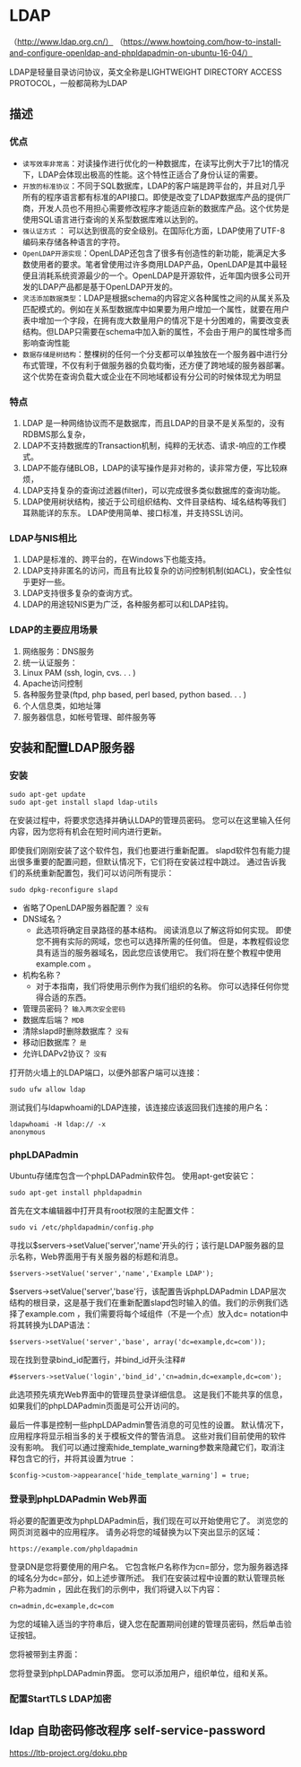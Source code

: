 # LDAP

（http://www.ldap.org.cn/）
（https://www.howtoing.com/how-to-install-and-configure-openldap-and-phpldapadmin-on-ubuntu-16-04/）

LDAP是轻量目录访问协议，英文全称是LIGHTWEIGHT DIRECTORY ACCESS PROTOCOL，一般都简称为LDAP

## 描述

### 优点

+ `读写效率非常高`：对读操作进行优化的一种数据库，在读写比例大于7比1的情况下，LDAP会体现出极高的性能。这个特性正适合了身份认证的需要。
+ `开放的标准协议`：不同于SQL数据库，LDAP的客户端是跨平台的，并且对几乎所有的程序语言都有标准的API接口。即使是改变了LDAP数据库产品的提供厂商，开发人员也不用担心需要修改程序才能适应新的数据库产品。这个优势是使用SQL语言进行查询的关系型数据库难以达到的。
+ `强认证方式` ： 可以达到很高的安全级别。在国际化方面，LDAP使用了UTF-8编码来存储各种语言的字符。
+ `OpenLDAP开源实现`：OpenLDAP还包含了很多有创造性的新功能，能满足大多数使用者的要求。笔者曾使用过许多商用LDAP产品，OpenLDAP是其中最轻便且消耗系统资源最少的一个。OpenLDAP是开源软件，近年国内很多公司开发的LDAP产品都是基于OpenLDAP开发的。
+ `灵活添加数据类型`：LDAP是根据schema的内容定义各种属性之间的从属关系及匹配模式的。例如在关系型数据库中如果要为用户增加一个属性，就要在用户表中增加一个字段，在拥有庞大数量用户的情况下是十分困难的，需要改变表结构。但LDAP只需要在schema中加入新的属性，不会由于用户的属性增多而影响查询性能
+ `数据存储是树结构`：整棵树的任何一个分支都可以单独放在一个服务器中进行分布式管理，不仅有利于做服务器的负载均衡，还方便了跨地域的服务器部署。这个优势在查询负载大或企业在不同地域都设有分公司的时候体现尤为明显

### 特点

1. LDAP 是一种网络协议而不是数据库，而且LDAP的目录不是关系型的，没有RDBMS那么复杂， 
2. LDAP不支持数据库的Transaction机制，纯粹的无状态、请求-响应的工作模式。 
3. LDAP不能存储BLOB，LDAP的读写操作是非对称的，读非常方便，写比较麻烦， 
4. LDAP支持复杂的查询过滤器(filter)，可以完成很多类似数据库的查询功能。 
5. LDAP使用树状结构，接近于公司组织结构、文件目录结构、域名结构等我们耳熟能详的东东。 LDAP使用简单、接口标准，并支持SSL访问。

### LDAP与NIS相比

1. LDAP是标准的、跨平台的，在Windows下也能支持。 
2. LDAP支持非匿名的访问，而且有比较复杂的访问控制机制(如ACL)，安全性似乎更好一些。 
3. LDAP支持很多复杂的查询方式。 
4. LDAP的用途较NIS更为广泛，各种服务都可以和LDAP挂钩。

### LDAP的主要应用场景

1. 网络服务：DNS服务 
2. 统一认证服务： 
3. Linux PAM (ssh, login, cvs. . . ) 
4. Apache访问控制 
5. 各种服务登录(ftpd, php based, perl based, python based. . . ) 
6. 个人信息类，如地址簿 
7. 服务器信息，如帐号管理、邮件服务等

## 安装和配置LDAP服务器

### 安装

```
sudo apt-get update
sudo apt-get install slapd ldap-utils
```

在安装过程中，将要求您选择并确认LDAP的管理员密码。 您可以在这里输入任何内容，因为您将有机会在短时间内进行更新。

即使我们刚刚安装了这个软件包，我们也要进行重新配置。 slapd软件包有能力提出很多重要的配置问题，但默认情况下，它们将在安装过程中跳过。 通过告诉我们的系统重新配置包，我们可以访问所有提示：

```
sudo dpkg-reconfigure slapd
```

+ 省略了OpenLDAP服务器配置？ `没有`
+ DNS域名？
    + 此选项将确定目录路径的基本结构。 阅读消息以了解这将如何实现。 即使您不拥有实际的网域，您也可以选择所需的任何值。 但是，本教程假设您具有适当的服务器域名，因此您应该使用它。 我们将在整个教程中使用example.com 。
+ 机构名称？
    + 对于本指南，我们将使用示例作为我们组织的名称。 你可以选择任何你觉得合适的东西。
+ 管理员密码？ ` 输入两次安全密码    `
+ 数据库后端？  `MDB`
+ 清除slapd时删除数据库？ `没有`
+ 移动旧数据库？ `是`
+ 允许LDAPv2协议？ `没有`

打开防火墙上的LDAP端口，以便外部客户端可以连接：

```
sudo ufw allow ldap
```

测试我们与ldapwhoami的LDAP连接，该连接应该返回我们连接的用户名：

```
ldapwhoami -H ldap:// -x
anonymous
```

### phpLDAPadmin

Ubuntu存储库包含一个phpLDAPadmin软件包。 使用apt-get安装它：

```
sudo apt-get install phpldapadmin
```

首先在文本编辑器中打开具有root权限的主配置文件：

```
sudo vi /etc/phpldapadmin/config.php

```

寻找以$servers->setValue('server','name'开头的行；该行是LDAP服务器的显示名称，Web界面用于有关服务器的标题和消息。

```
$servers->setValue('server','name','Example LDAP');
```

$servers->setValue('server','base'行，该配置告诉phpLDAPadmin LDAP层次结构的根目录，这是基于我们在重新配置slapd包时输入的值。我们的示例我们选择了example.com ，我们需要将每个域组件（不是一个点）放入dc= notation中将其转换为LDAP语法：


```
$servers->setValue('server','base', array('dc=example,dc=com'));
```
现在找到登录bind_id配置行，并bind_id开头注释#

```
#$servers->setValue('login','bind_id','cn=admin,dc=example,dc=com');
```
此选项预先填充Web界面中的管理员登录详细信息。 这是我们不能共享的信息，如果我们的phpLDAPadmin页面是可公开访问的。

最后一件事是控制一些phpLDAPadmin警告消息的可见性的设置。 默认情况下，应用程序将显示相当多的关于模板文件的警告消息。 这些对我们目前使用的软件没有影响。 我们可以通过搜索hide_template_warning参数来隐藏它们，取消注释包含它的行，并将其设置为true ：

```
$config->custom->appearance['hide_template_warning'] = true;
```

### 登录到phpLDAPadmin Web界面

将必要的配置更改为phpLDAPadmin后，我们现在可以开始使用它了。 浏览您的网页浏览器中的应用程序。 请务必将您的域替换为以下突出显示的区域：

```
https://example.com/phpldapadmin
```

登录DN是您将要使用的用户名。 它包含帐户名称作为cn=部分，您为服务器选择的域名分为dc=部分，如上述步骤所述。 我们在安装过程中设置的默认管理员帐户称为admin ，因此在我们的示例中，我们将键入以下内容：

```
cn=admin,dc=example,dc=com
```
为您的域输入适当的字符串后，键入您在配置期间创建的管理员密码，然后单击验证按钮。

您将被带到主界面：

您将登录到phpLDAPadmin界面。 您可以添加用户，组织单位，组和关系。

### 配置StartTLS LDAP加密

## ldap 自助密码修改程序 self-service-password

https://ltb-project.org/doku.php


